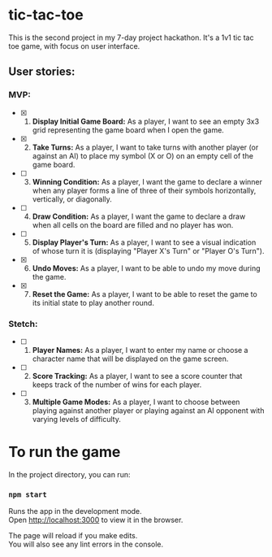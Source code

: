 # tic-tac-toe
This is the second project in my 7-day project hackathon. It's a 1v1 tic tac toe game, with focus on user interface.

## User stories:

### MVP:

- [x] 1. **Display Initial Game Board:** As a player, I want to see an empty 3x3 grid representing the game board when I open the game.

- [x] 2. **Take Turns:** As a player, I want to take turns with another player (or against an AI) to place my symbol (X or O) on an empty cell of the game board.

- [ ] 3. **Winning Condition:** As a player, I want the game to declare a winner when any player forms a line of three of their symbols horizontally, vertically, or diagonally.

- [ ] 4. **Draw Condition:** As a player, I want the game to declare a draw when all cells on the board are filled and no player has won.

- [ ] 5. **Display Player's Turn:** As a player, I want to see a visual indication of whose turn it is (displaying "Player X's Turn" or "Player O's Turn").

- [x] 6. **Undo Moves:**
As a player, I want to be able to undo my move during the game.

- [x] 7. **Reset the Game:** As a player, I want to be able to reset the game to its initial state to play another round.

### Stetch:

- [ ] 1. **Player Names:** As a player, I want to enter my name or choose a character name that will be displayed on the game screen.

- [ ] 2. **Score Tracking:** As a player, I want to see a score counter that keeps track of the number of wins for each player.

- [ ] 3. **Multiple Game Modes:**
As a player, I want to choose between playing against another player or playing against an AI opponent with varying levels of difficulty.

# To run the game
In the project directory, you can run:

### `npm start`

Runs the app in the development mode.\
Open [http://localhost:3000](http://localhost:3000) to view it in the browser.

The page will reload if you make edits.\
You will also see any lint errors in the console.